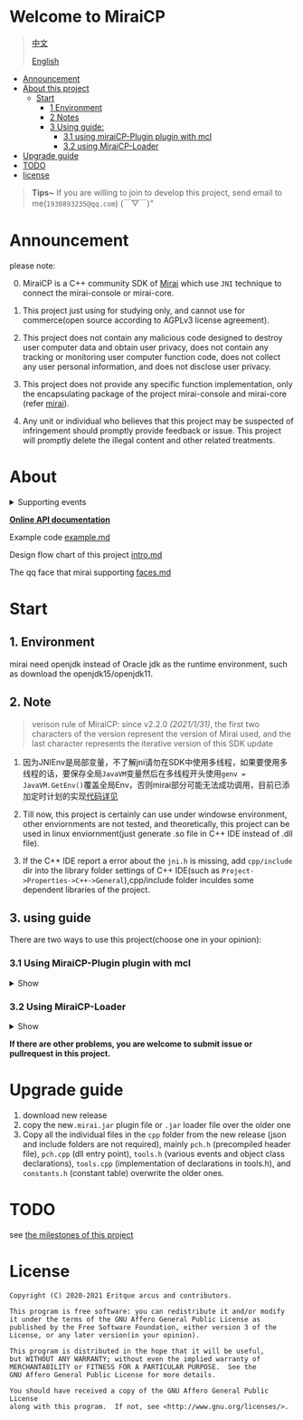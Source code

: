 # Welcome to MiraiCP

>[中文](https://github.com/Nambers/MiraiCP/blob/master/README.md)
>
>[English](https://github.com/Nambers/MiraiCP/blob/master/README_en.md)

* [Announcement](#Announcement)
* [About this project](#About)
  * [Start](#Start)
    * [1 Environment](#1-Environment)
    * [2 Notes](#2-Note)
    * [3 Using guide:](#3-Using-Guide)
      * [3\.1 using miraiCP-Plugin plugin with mcl](#31-using-MiraiCP-Plugin-plugin-with-mcl)
      * [3\.2 using MiraiCP-Loader](#32-using-MiraiCP-Loader)
* [Upgrade guide](#upgrade-guide)
* [TODO](#todo)
* [license](#license)
> **Tips~**
> If you are willing to join to develop this project, send email to me(`1930893235@qq.com`) (￣▽￣)"
# Announcement
please note:

0. MiraiCP is a C++ community SDK of [Mirai](https://github.com/mamoe/mirai) which use `JNI` technique to connect the mirai-console or mirai-core.

1. This project just using for studying only, and cannot use for commerce(open source according to AGPLv3 license agreement).

2. This project does not contain any malicious code designed to destroy user computer data and obtain user privacy, does not contain any tracking or monitoring user computer function code, does not collect any user personal information, and does not disclose user privacy.

3. This project does not provide any specific function implementation, only the encapsulating package of the project mirai-console and mirai-core (refer [mirai](https://github.com/mamoe/mirai)).

4. Any unit or individual who believes that this project may be suspected of infringement should promptly provide feedback or issue. This project will promptly delete the illegal content and other related treatments.

# About

<details>
<summary>Supporting events</summary>

You can see all this content in[Config.kt](https://github.com/Nambers/MiraiCP/blob/master/loader/src/main/kotlin/Config.kt)
  
| Event description                                            | method name           |
|--------------------------------------------------------------|-----------------------|
| Group Message Event                                          | GroupMessageEvent     |
| Friend Message Event                                         | PrivateMessageEvent   |
| New Friend Request                                           | NewFriendRequestEvent |
| New Group Invite                                             | GroupInviteEvent      |
| New group member join                                        | MemberJoinEvent       |
| group member leave                                           | MemberLeaveEvent      |
| Message recall                                               | RecallEvent           |
| Group temporary Message Event				       | GroupTempMessageEvent |
| Timed out event(when the time of a registered time task out) | SchedulingEvent       |

</details>

**[Online API documentation](https://eritque-arcus.tech/MiraiCP/html/)**

Example code [example.md](https://github.com/Nambers/MiraiCP/blob/master/doc/example.md)

Design flow chart of this project [intro.md](https://github.com/Nambers/MiraiCP/blob/master/doc/intro.md)

The qq face that mirai supporting [faces.md](https://github.com/Nambers/MiraiCP/blob/master/doc/faces.md)

# Start

## 1. Environment
mirai need openjdk instead of Oracle jdk as the runtime environment, such as download the openjdk15/openjdk11.

## 2. Note

> verison rule of MiraiCP: since v2.2.0 *(2021/1/31)*, the first two characters of the version represent the version of Mirai used, and the last character represents the iterative version of this SDK update

1. 因为JNIEnv是局部变量，不了解jni请勿在SDK中使用多线程，如果要使用多线程的话，要保存全局`JavaVM`变量然后在多线程开头使用`genv = JavaVM.GetEnv()`覆盖全局Env，否则mirai部分可能无法成功调用，目前已添加定时计划的实现[代码详见](https://github.com/Nambers/MiraiCP/blob/master/doc/example.md#%E6%89%A7%E8%A1%8C%E5%AE%9A%E6%97%B6%E4%BB%BB%E5%8A%A1)

2. Till now, this project is certainly can use under windowse environment, other enviornments are not tested, and theoretically, this project can be used in linux enviornment(just generate .so file in C++ IDE instead of .dll file).

3. If the C++ IDE report a error about the `jni.h` is missing, add `cpp/include` dir into the library folder settings of C++ IDE(such as `Project->Properties->C++->General`),cpp/include folder inculdes some dependent libraries of the project.

## 3. using guide
There are two ways to use this project(choose one in your opinion):
### 3.1 Using MiraiCP-Plugin plugin with mcl
<details>
<summary>Show</summary>
	
0. download the official plugin loader(mcl), url -> [my backup](https://github.com/Nambers/MiraiEXE) or [official url](https://github.com/iTXTech/mirai-console-loader/)
1. download the MiraiCP-Plugin.7z of the release and unzip
2. copy the `.jar` file in the root of the package
3. open the .sln file in the `cpp` folder to open the C++ project
4. write your own code in `procession.cpp`
5. generate the .dll file
6. copy the .dll file
7. open the mcl folder(download in step 1)
8. paste the `.jar`(in the step 2) into the `plugin` folder in the mcl
9. run the mcl once, ignoring the repoting error in mcl and do not sign in(to generate the data folder in mcl).
10. open the `data/miraiCP` path(the name may change) and paste the .dll file(in the step 6)
	**OR**paste the .dll file in any path and create a file named `miraicp.txt` in `data/miraiCP` folder with the path of your .dll file path
11. run the mcl

</details>

### 3.2 Using MiraiCP-Loader

<details>
<summary>Show</summary>
	
1. download MiraiCP-Loader.7z in the release of this project
2. open the .sln file in `cpp` folder to open the C++ project
3. in `procession.cpp` file write your code
4. generate .dll file
5. copy the `.dll` file in `cpp/x64/Release/` or `cpp/x64/Debug`
6. change the code in `run.bat` in format \[qq number, password, path of .dll(in step 5 and absolute path or relative path can be used),1 or 0(optional, represent the loader will check of new version or not)\], such as `java -jar MiraiCP-Loader.jar 111 aaa D:\temp\mirai-demo.dll 1`
7. run the run.bat

</details>

**If there are other problems, you are welcome to submit issue or pullrequest in this project.**

# Upgrade guide
1. download new release
2. copy the new`.mirai.jar` plugin file or `.jar` loader file over the older one
3. Copy all the individual files in the `cpp` folder from the new release (json and include folders are not required), mainly `pch.h` (precompiled header file), `pch.cpp` (dll entry point), `tools.h` (various events and object class declarations), `tools.cpp` (implementation of declarations in tools.h), and `constants.h` (constant table) overwrite the older ones.
# TODO
see [the milestones of this project](https://github.com/Nambers/MiraiCP/milestones)

# License
```
Copyright (C) 2020-2021 Eritque arcus and contributors.

This program is free software: you can redistribute it and/or modify
it under the terms of the GNU Affero General Public License as
published by the Free Software Foundation, either version 3 of the
License, or any later version(in your opinion).

This program is distributed in the hope that it will be useful,
but WITHOUT ANY WARRANTY; without even the implied warranty of
MERCHANTABILITY or FITNESS FOR A PARTICULAR PURPOSE.  See the
GNU Affero General Public License for more details.

You should have received a copy of the GNU Affero General Public License
along with this program.  If not, see <http://www.gnu.org/licenses/>.
```

